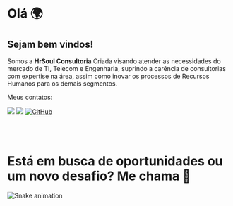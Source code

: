# Olá 🌍

## Sejam bem vindos!
<p align="left">
</p>
</p align="center">
 Somos a <b> HrSoul Consultoria</b>
 Criada visando atender as necessidades do mercado de TI, Telecom e Engenharia, suprindo a carência de consultorias com expertise na área, assim como inovar os processos de Recursos Humanos para os demais segmentos. 
 </p>
 
<p align="left"> Meus contatos: </p>

<a href="mailto:recrutamento@hrsoul.com.br" alt="Gmail"><img src="https://img.shields.io/badge/-Gmail-FF0000?style=flat-square&labelColor=FF0000&logo=gmail&logoColor=white&link=mailto:recrutamento@hrsoul.com.br" /></a>
<a href="https://www.linkedin.com/in/lucas-nascimento-5377a0163/" alt="Linkedin"><img src="https://img.shields.io/badge/-Linkedin-0e76a8?style=flat-square&logo=Linkedin&logoColor=white&link=https://www.linkedin.com/in/lucas-nascimento-5377a0163/" /></a>
[![GitHub](https://img.shields.io/badge/Github-100000?style=flat-square&logo=github&logoColor=white)](https://github.com/MoniquePaiva) 


<br>




 
<br>

# Está em busca de oportunidades ou um novo desafio? Me chama 🚀

![Snake animation](https://github.com/danielbped/danielbped/blob/output/github-contribution-grid-snake.svg)
